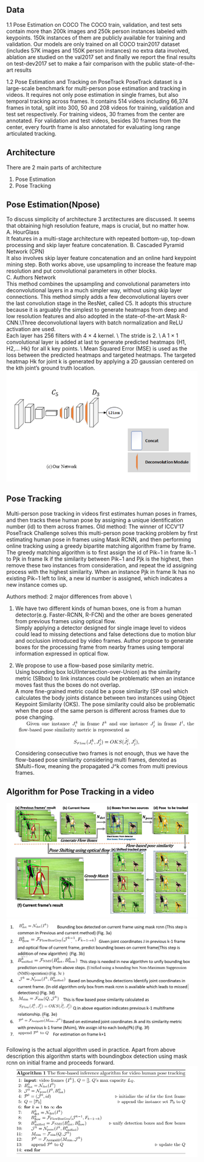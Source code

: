 ## Data
1.1 Pose Estimation on COCO
The COCO train, validation, and test sets contain more than 200k images and 250k person instances labeled with keypoints. 
150k instances of them are publicly available for training and validation. Our models are only trained on all COCO train2017 dataset 
(includes 57K images and 150K person instances) no extra data involved, ablation are studied on the val2017 set and finally we report 
the final results on test-dev2017 set to make a fair comparison with the public state-of-the-art results

1.2 Pose Estimation and Tracking on PoseTrack
PoseTrack dataset is a large-scale benchmark for multi-person pose estimation and tracking in videos. It requires not only pose estimation 
in single frames, but also temporal tracking across frames. It contains 514 videos including 66,374 frames in total, split into 300, 50 and 
208 videos for training, validation and test set respectively. For training videos, 30 frames from the center are annotated. For
validation and test videos, besides 30 frames from the center, every fourth frame is also annotated for evaluating long range articulated
tracking.

## Architecture
There are 2 main parts of architecture
1. Pose Estimation
2. Pose Tracking

## Pose Estimation(Npose)
To discuss simplicity of architecture 3 arctitectures are discussed. It seems that obtaining high resolution feature, maps is crucial, but no matter how. \
A. HourGlass \
It features in a multi-stage architecture with repeated bottom-up, top-down processing and skip layer feature concatenation.
B. Cascaded Pyramid Network (CPN) \
It also involves skip layer feature concatenation and an online hard keypoint mining step.
Both works above, use upsampling to increase the feature map resolution and put convolutional parameters in other blocks. \
C. Authors Network \
This method combines the upsampling and convolutional parameters into deconvolutional layers in a much simpler way, without using skip layer connections. This method simply adds a few deconvolutional layers over the last convolution stage in the ResNet, called C5. It adopts this structure because it is arguably the simplest to generate heatmaps from deep and low resolution features and also adopted in the state-of-the-art Mask R-CNN.\Three deconvolutional layers with batch normalization and ReLU activation are used. \
Each layer has 256 filters with 4 × 4 kernel. \ 
The stride is 2. \ 
A 1 × 1 convolutional layer is added at last to generate predicted heatmaps {H1, H2,... Hk} for all k key points. \ 
Mean Squared Error (MSE) is used as the loss between the predicted heatmaps and targeted heatmaps. The targeted heatmap Hk for joint k is generated by applying a 2D gaussian centered on the kth joint’s ground truth location.\
![](https://github.com/gdeotale/E4P2/blob/master/Assignment5/ReadmeImages/our.png)

## Pose Tracking
Multi-person pose tracking in videos first estimates human poses in frames, and then tracks these human pose by assigning a unique identification number (id) to them across frames. 
Old method: The winner of ICCV’17 PoseTrack Challenge solves this multi-person pose tracking problem by first estimating human pose in frames using Mask RCNN, and then performing online tracking using a greedy bipartite matching algorithm frame by frame.
The greedy matching algorithm is to first assign the id of Pik−1 in frame Ik−1 to Pjk in frame Ik if the similarity between Pik−1 and Pjk is the highest, then remove these two instances from consideration, and repeat the id assigning process with the highest similarity. When an instance Pjk in frame Ik has no existing Pik−1 left to link, a new id number is assigned, which indicates a new instance comes up.

Authors method: 2 major differences from above \ 
1. We have two different kinds of human boxes, one is from a human detector(e.g. Faster-RCNN, R-FCN) and the other are boxes generated from previous frames using optical flow. \
   Simply applying a detector designed for single image level to videos could lead to missing detections and false detections due to motion blur and occlusion introduced by video frames. Author propose to generate boxes for the processing frame from nearby frames using temporal information expressed in optical flow.

2. We propose to use a flow-based pose similarity metric. \
  Using bounding box IoU(Intersection-over-Union) as the similarity metric (SBbox) to link instances could be problematic when an instance moves fast thus the
boxes do not overlap. \
  A more fine-grained metric could be a pose similarity (SP ose) which calculates the body joints distance between two instances using Object Keypoint Similarity (OKS). The pose similarity could also be problematic when the pose of the same person is different across frames due to pose changing. \
  ![](https://github.com/gdeotale/E4P2/blob/master/Assignment5/ReadmeImages/flowbased.png)  
  Considering consecutive two frames is not enough, thus we have the flow-based pose similarity considering multi frames, denoted as SMulti−flow, meaning the propagated J^k comes from multi previous frames. 
  
## Algorithm for Pose Tracking in a video
  ![](https://github.com/gdeotale/E4P2/blob/master/Assignment5/ReadmeImages/algoflow.png)
  ![](https://github.com/gdeotale/E4P2/blob/master/Assignment5/ReadmeImages/Algo1_desc.png)
  
  Following is the actual algorithm used in practice. Apart from above description this algorithm starts with boundingbox detection using mask rcnn on initial frame and proceeds forward.
  ![](https://github.com/gdeotale/E4P2/blob/master/Assignment5/ReadmeImages/Algo.png)
  
  
  

